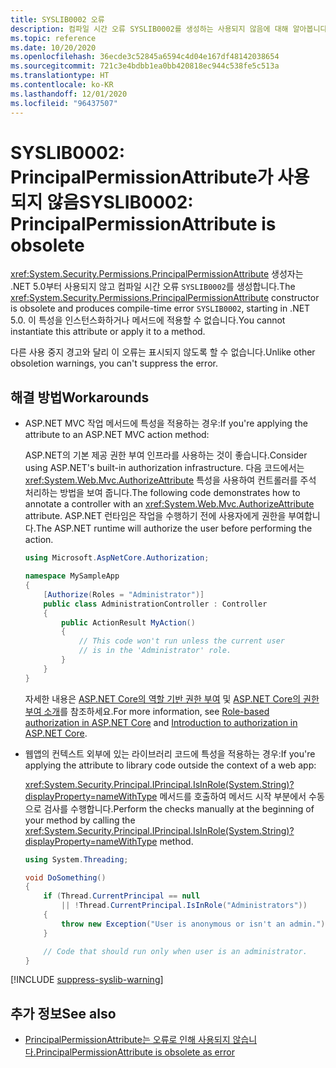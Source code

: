 ```yaml
---
title: SYSLIB0002 오류
description: 컴파일 시간 오류 SYSLIB0002를 생성하는 사용되지 않음에 대해 알아봅니다.
ms.topic: reference
ms.date: 10/20/2020
ms.openlocfilehash: 36ecde3c52845a6594c4d04e167df48142038654
ms.sourcegitcommit: 721c3e4bdbb1ea0bb420818ec944c538fe5c513a
ms.translationtype: HT
ms.contentlocale: ko-KR
ms.lasthandoff: 12/01/2020
ms.locfileid: "96437507"
---
```

# <a name="syslib0002-principalpermissionattribute-is-obsolete"></a><span data-ttu-id="19833-103">SYSLIB0002: PrincipalPermissionAttribute가 사용되지 않음</span><span class="sxs-lookup"><span data-stu-id="19833-103">SYSLIB0002: PrincipalPermissionAttribute is obsolete</span></span>

<span data-ttu-id="19833-104"><xref:System.Security.Permissions.PrincipalPermissionAttribute> 생성자는 .NET 5.0부터 사용되지 않고 컴파일 시간 오류 `SYSLIB0002`를 생성합니다.</span><span class="sxs-lookup"><span data-stu-id="19833-104">The <xref:System.Security.Permissions.PrincipalPermissionAttribute> constructor is obsolete and produces compile-time error `SYSLIB0002`, starting in .NET 5.0.</span></span> <span data-ttu-id="19833-105">이 특성을 인스턴스화하거나 메서드에 적용할 수 없습니다.</span><span class="sxs-lookup"><span data-stu-id="19833-105">You cannot instantiate this attribute or apply it to a method.</span></span>

<span data-ttu-id="19833-106">다른 사용 중지 경고와 달리 이 오류는 표시되지 않도록 할 수 없습니다.</span><span class="sxs-lookup"><span data-stu-id="19833-106">Unlike other obsoletion warnings, you can't suppress the error.</span></span>

## <a name="workarounds"></a><span data-ttu-id="19833-107">해결 방법</span><span class="sxs-lookup"><span data-stu-id="19833-107">Workarounds</span></span>

- <span data-ttu-id="19833-108">ASP.NET MVC 작업 메서드에 특성을 적용하는 경우:</span><span class="sxs-lookup"><span data-stu-id="19833-108">If you're applying the attribute to an ASP.NET MVC action method:</span></span>

  <span data-ttu-id="19833-109">ASP.NET의 기본 제공 권한 부여 인프라를 사용하는 것이 좋습니다.</span><span class="sxs-lookup"><span data-stu-id="19833-109">Consider using ASP.NET's built-in authorization infrastructure.</span></span> <span data-ttu-id="19833-110">다음 코드에서는 <xref:System.Web.Mvc.AuthorizeAttribute> 특성을 사용하여 컨트롤러를 주석 처리하는 방법을 보여 줍니다.</span><span class="sxs-lookup"><span data-stu-id="19833-110">The following code demonstrates how to annotate a controller with an <xref:System.Web.Mvc.AuthorizeAttribute> attribute.</span></span> <span data-ttu-id="19833-111">ASP.NET 런타임은 작업을 수행하기 전에 사용자에게 권한을 부여합니다.</span><span class="sxs-lookup"><span data-stu-id="19833-111">The ASP.NET runtime will authorize the user before performing the action.</span></span>

  ```csharp
  using Microsoft.AspNetCore.Authorization;

  namespace MySampleApp
  {
      [Authorize(Roles = "Administrator")]
      public class AdministrationController : Controller
      {
          public ActionResult MyAction()
          {
              // This code won't run unless the current user
              // is in the 'Administrator' role.
          }
      }
  }
  ```

  <span data-ttu-id="19833-112">자세한 내용은 [ASP.NET Core의 역할 기반 권한 부여](/aspnet/core/security/authorization/roles) 및 [ASP.NET Core의 권한 부여 소개](/aspnet/core/security/authorization/introduction)를 참조하세요.</span><span class="sxs-lookup"><span data-stu-id="19833-112">For more information, see [Role-based authorization in ASP.NET Core](/aspnet/core/security/authorization/roles) and [Introduction to authorization in ASP.NET Core](/aspnet/core/security/authorization/introduction).</span></span>

- <span data-ttu-id="19833-113">웹앱의 컨텍스트 외부에 있는 라이브러리 코드에 특성을 적용하는 경우:</span><span class="sxs-lookup"><span data-stu-id="19833-113">If you're applying the attribute to library code outside the context of a web app:</span></span>

  <span data-ttu-id="19833-114"><xref:System.Security.Principal.IPrincipal.IsInRole(System.String)?displayProperty=nameWithType> 메서드를 호출하여 메서드 시작 부분에서 수동으로 검사를 수행합니다.</span><span class="sxs-lookup"><span data-stu-id="19833-114">Perform the checks manually at the beginning of your method by calling the <xref:System.Security.Principal.IPrincipal.IsInRole(System.String)?displayProperty=nameWithType> method.</span></span>

  ```csharp
  using System.Threading;

  void DoSomething()
  {
      if (Thread.CurrentPrincipal == null
          || !Thread.CurrentPrincipal.IsInRole("Administrators"))
      {
          throw new Exception("User is anonymous or isn't an admin.");
      }

      // Code that should run only when user is an administrator.
  }
  ```

[!INCLUDE [suppress-syslib-warning](../../../includes/suppress-syslib-warning.md)]

## <a name="see-also"></a><span data-ttu-id="19833-115">추가 정보</span><span class="sxs-lookup"><span data-stu-id="19833-115">See also</span></span>

- [<span data-ttu-id="19833-116">PrincipalPermissionAttribute는 오류로 인해 사용되지 않습니다.</span><span class="sxs-lookup"><span data-stu-id="19833-116">PrincipalPermissionAttribute is obsolete as error</span></span>](core-libraries/5.0/principalpermissionattribute-obsolete.md)
